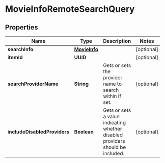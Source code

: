 

# MovieInfoRemoteSearchQuery


## Properties

| Name | Type | Description | Notes |
|------------ | ------------- | ------------- | -------------|
|**searchInfo** | [**MovieInfo**](MovieInfo.md) |  |  [optional] |
|**itemId** | **UUID** |  |  [optional] |
|**searchProviderName** | **String** | Gets or sets the provider name to search within if set. |  [optional] |
|**includeDisabledProviders** | **Boolean** | Gets or sets a value indicating whether disabled providers should be included. |  [optional] |




